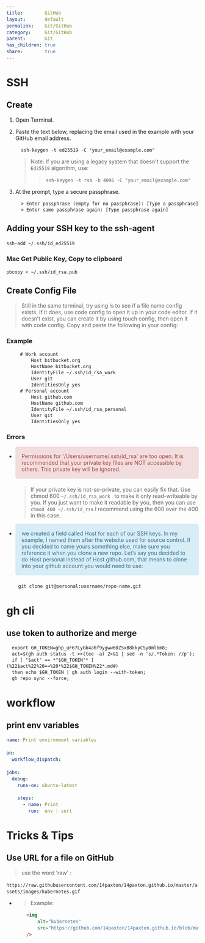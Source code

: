 ```yaml
---
title:        GitHub
layout:       default
permalink:    Git/GitHub
category:     Git/GitHub
parent:       Git
has_children: true
share:        true
---
```


# SSH

## Create

1) Open Terminal.
2) Paste the text below, replacing the email used in the example with your GitHub email address.
      ```shell
        ssh-keygen -t ed25519 -C "your_email@example.com"
      ```  
   > Note: If you are using a legacy system that doesn't support the `Ed25519` algorithm, use:
   >> ```ssh-keygen -t rsa -b 4096 -C "your_email@example.com"```
3) At the prompt, type a secure passphrase.

    ```
      > Enter passphrase (empty for no passphrase): [Type a passphrase]
      > Enter same passphrase again: [Type passphrase again]
    ```

## Adding your SSH key to the ssh-agent

```shell
ssh-add ~/.ssh/id_ed25519
```

### Mac Get Public Key, Copy to clipboard

```shell
pbcopy < ~/.ssh/id_rsa.pub
```

## Create Config File

> Still in the same terminal, try using ls to see if a file name config exists. If it does, use code config to open it up in your code editor. If it
> doesn’t exist, you can create it by using touch
> config, then open it with code config. Copy and paste the following in your config:

### Example

   ```shell
        # Work account
            Host bitbucket.org
            HostName bitbucket.org
            IdentityFile ~/.ssh/id_rsa_work
            User git
            IdentitiesOnly yes
        # Personal account
            Host github.com
            HostName github.com
            IdentityFile ~/.ssh/id_rsa_personal
            User git
            IdentitiesOnly yes
   ```

### Errors

- <div style="padding: 15px; border: 1px solid transparent; border-color: transparent; margin-bottom: 20px; border-radius: 4px; color: #a94442; background-color: #f2dede; border-color: #ebccd1;">            
        Permissions for '/Users/username/.ssh/id_rsa' are too open.
    It is recommended that your private key files are NOT accessible by others.
    This private key will be ignored.       
  </div>            

  > If your private key is not-so-private, you can easily fix that.
  > Use chmod 600 ```~/.ssh/id_rsa_work ``` to make it only read-writeable by you.
  > If you just want to make it readable by
  > you, then you can use ```chmod 400 ~/.ssh/id_rsa```
  > I recommend using the 600 over the 400 in this case.

- <div style="padding: 15px; border: 1px solid transparent; border-color: transparent; margin-bottom: 20px; border-radius: 4px; color: #31708f; background-color: #d9edf7; border-color: #bce8f1;">            
           we created a field called Host for each of our SSH keys. In my example, I named them after the website used for source control. If you decided to name yours something else, make sure you reference it when you clone a new repo. Let’s say you decided to do Host personal instead of Host github.com, that means to clone into your github account you would need to use:

  </div>            

     ```shell
      git clone git@personal:username/repo-name.git
     ```

# gh cli

## use token to authorize and merge

  ```shell
    export GH_TOKEN=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;
    act=$(gh auth status -t >>(tee -a) 2>&1 | sed -n 's/.*Token: //p');
    if [ "$act" == *"$GH_TOKEN"* ](%22$act%22%20==%20*%22$GH_TOKEN%22*.md#)
    then echo $GH_TOKEN | gh auth login --with-token;
    gh repo sync --force;
  ```

# workflow

## print env variables

```yaml
name: Print environment variables

on:
  workflow_dispatch:

jobs:
  debug:
    runs-on: ubuntu-latest

    steps:
      - name: Print
        run:  env | sort
```

# Tricks & Tips

## Use URL for a file on GitHub

> use the word 'raw' :

`https://raw.githubusercontent.com/14paxton/14paxton.github.io/master/assets/images/kubernetes.gif`

- > Example:

    ```html
        <img
            alt="kubernetes"
            src="https://github.com/14paxton/14paxton.github.io/blob/master/assets/images/kubernetes.gif?raw=true"
        />
    ```
